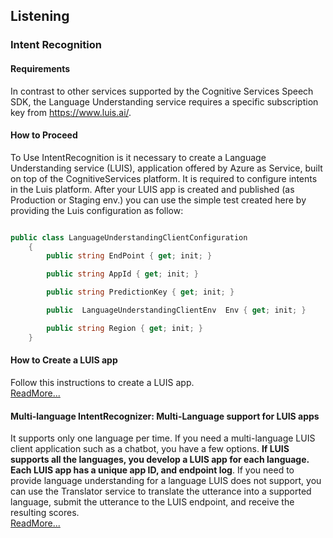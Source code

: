 ﻿## Listening
### Intent Recognition

#### Requirements
In contrast to other services supported by the Cognitive Services Speech SDK, the Language Understanding service
requires a specific subscription key from https://www.luis.ai/.

#### How to Proceed
To Use IntentRecognition is it necessary to create a Language Understanding service (LUIS), 
application offered by Azure as Service, built on top of the CognitiveServices platform.
It is required to configure intents in the Luis platform.
After your LUIS app is created and published (as Production or Staging env.) you can use the simple test created here by providing the Luis configuration as follow:

```c#

public class LanguageUnderstandingClientConfiguration
    {
        public string EndPoint { get; init; }

        public string AppId { get; init; }

        public string PredictionKey { get; init; }

        public  LanguageUnderstandingClientEnv  Env { get; init; }

        public string Region { get; init; }
    }

```

#### How to Create a LUIS app
Follow this instructions to create a LUIS app.
<br>[ReadMore...](LUIS/README.md)

#### Multi-language IntentRecognizer: Multi-Language support for LUIS apps
It supports only one language per time. If you need a multi-language LUIS client application
such as a chatbot, you have a few options.
****If LUIS supports all the languages, you develop a LUIS app for each language. 
Each LUIS app has a unique app ID, and endpoint log****. 
If you need to provide language understanding for a language LUIS does not support, 
you can use the Translator service to translate the utterance into a supported language, 
submit the utterance to the LUIS endpoint, and receive the resulting scores.
<br>[ReadMore...](https://docs.microsoft.com/en-us/azure/cognitive-services/luis/luis-language-support)

